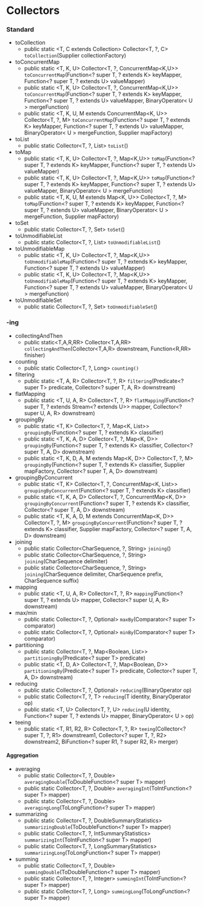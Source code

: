 # Collectors

### Standard
* toCollection
    * public static <T, C extends Collection<T>> Collector<T, ?, C> `toCollection`(Supplier<C> collectionFactory)
* toConcurrentMap
    * public static <T, K, U> Collector<T, ?, ConcurrentMap<K,U>> `toConcurrentMap`(Function<? super T, ? extends K> keyMapper, Function<? super T, ? extends U> valueMapper)
    * public static <T, K, U> Collector<T, ?, ConcurrentMap<K,U>> `toConcurrentMap`(Function<? super T, ? extends K> keyMapper, Function<? super T, ? extends U> valueMapper, BinaryOperator< U > mergeFunction)
    * public static <T, K, U, M extends ConcurrentMap<K, U>> Collector<T, ?, M> `toConcurrentMap`(Function<? super T, ? extends K> keyMapper, Function<? super T, ? extends U> valueMapper, BinaryOperator< U > mergeFunction, Supplier<M> mapFactory)
* toList
    * public static <T> Collector<T, ?, List<T>> `toList`()
* toMap
    * public static <T, K, U> Collector<T, ?, Map<K,U>> `toMap`(Function<? super T, ? extends K> keyMapper, Function<? super T, ? extends U> valueMapper)
    * public static <T, K, U> Collector<T, ?, Map<K,U>> `toMap`(Function<? super T, ? extends K> keyMapper, Function<? super T, ? extends U> valueMapper, BinaryOperator< U > mergeFunction)
    * public static <T, K, U, M extends Map<K, U>> Collector<T, ?, M> `toMap`(Function<? super T, ? extends K> keyMapper, Function<? super T, ? extends U> valueMapper, BinaryOperator< U > mergeFunction, Supplier<M> mapFactory)
* toSet
    * public static <T> Collector<T, ?, Set<T>> `toSet`()
* toUnmodifiableList
    * public static <T> Collector<T, ?, List<T>> `toUnmodifiableList`()
* toUnmodifiableMap
    * public static <T, K, U> Collector<T, ?, Map<K,U>> `toUnmodifiableMap`(Function<? super T, ? extends K> keyMapper, Function<? super T, ? extends U> valueMapper)
    * public static <T, K, U> Collector<T, ?, Map<K,U>> `toUnmodifiableMap`(Function<? super T, ? extends K> keyMapper, Function<? super T, ? extends U> valueMapper, BinaryOperator< U > mergeFunction)
* toUnmodifiableSet
    * public static <T> Collector<T, ?, Set<T>> `toUnmodifiableSet`()

### -ing
* collectingAndThen
  * public static<T,A,R,RR> Collector<T,A,RR> `collectingAndThen`(Collector<T,A,R> downstream, Function<R,RR> finisher)
* counting
  * public static <T> Collector<T, ?, Long> `counting()`
* filtering
  * public static <T, A, R> Collector<T, ?, R> `filtering`(Predicate<? super T> predicate, Collector<? super T, A, R> downstream)
* flatMapping
  * public static <T, U, A, R> Collector<T, ?, R> `flatMapping`(Function<? super T, ? extends Stream<? extends U>> mapper, Collector<? super U, A, R> downstream)
* groupingBy
  * public static <T, K> Collector<T, ?, Map<K, List<T>>> `groupingBy`(Function<? super T, ? extends K> classifier)
  * public static <T, K, A, D> Collector<T, ?, Map<K, D>> `groupingBy`(Function<? super T, ? extends K> classifier, Collector<? super T, A, D> downstream)
  * public static <T, K, D, A, M extends Map<K, D>> Collector<T, ?, M> `groupingBy`(Function<? super T, ? extends K> classifier, Supplier<M> mapFactory, Collector<? super T, A, D> downstream)
* groupingByConcurrent
  * public static <T, K> Collector<T, ?, ConcurrentMap<K, List<T>>> `groupingByConcurrent`(Function<? super T, ? extends K> classifier)
  * public static <T, K, A, D> Collector<T, ?, ConcurrentMap<K, D>> `groupingByConcurrent`(Function<? super T, ? extends K> classifier, Collector<? super T, A, D> downstream)
  * public static <T, K, A, D, M extends ConcurrentMap<K, D>> Collector<T, ?, M> `groupingByConcurrent`(Function<? super T, ? extends K> classifier, Supplier<M> mapFactory, Collector<? super T, A, D> downstream)
* joining
  * public static Collector<CharSequence, ?, String> `joining`()
  * public static Collector<CharSequence, ?, String> `joining`(CharSequence delimiter)
  * public static Collector<CharSequence, ?, String> `joining`(CharSequence delimiter, CharSequence prefix, CharSequence suffix)
* mapping
  * public static <T, U, A, R> Collector<T, ?, R> `mapping`(Function<? super T, ? extends U> mapper, Collector<? super U, A, R> downstream)
* max/min
  * public static <T> Collector<T, ?, Optional<T>> `maxBy`(Comparator<? super T> comparator)
  * public static <T> Collector<T, ?, Optional<T>> `minBy`(Comparator<? super T> comparator)
* partitioning
  * public static <T> Collector<T, ?, Map<Boolean, List<T>>> `partitioningBy`(Predicate<? super T> predicate)
  * public static <T, D, A> Collector<T, ?, Map<Boolean, D>> `partitioningBy`(Predicate<? super T> predicate, Collector<? super T, A, D> downstream)
* reducing
  * public static <T> Collector<T, ?, Optional<T>> `reducing`(BinaryOperator<T> op)
  * public static <T> Collector<T, ?, T> `reducing`(T identity, BinaryOperator<T> op)
  * public static <T, U> Collector<T, ?, U> `reducing`(U identity, Function<? super T, ? extends U> mapper, BinaryOperator< U > op)
* teeing
  * public static <T, R1, R2, R> Collector<T, ?, R> `teeing`(Collector<? super T, ?, R1> downstream1, Collector<? super T, ?, R2> downstream2, BiFunction<? super R1, ? super R2, R> merger)

#### Aggregation
* averaging
  * public static <T> Collector<T, ?, Double> `averagingDouble`(ToDoubleFunction<? super T> mapper)
  * public static <T> Collector<T, ?, Double> `averagingInt`(ToIntFunction<? super T> mapper)
  * public static <T> Collector<T, ?, Double> `averagingLong`(ToLongFunction<? super T> mapper)
* summarizing
  * public static <T> Collector<T, ?, DoubleSummaryStatistics> `summarizingDouble`(ToDoubleFunction<? super T> mapper)
  * public static <T> Collector<T, ?, IntSummaryStatistics> `summarizingInt`(ToIntFunction<? super T> mapper)
  * public static <T> Collector<T, ?, LongSummaryStatistics> `summarizingLong`(ToLongFunction<? super T> mapper)
* summing
  * public static <T> Collector<T, ?, Double> `summingDouble`(ToDoubleFunction<? super T> mapper)
  * public static <T> Collector<T, ?, Integer> `summingInt`(ToIntFunction<? super T> mapper)
  * public static <T> Collector<T, ?, Long> `summingLong`(ToLongFunction<? super T> mapper)
